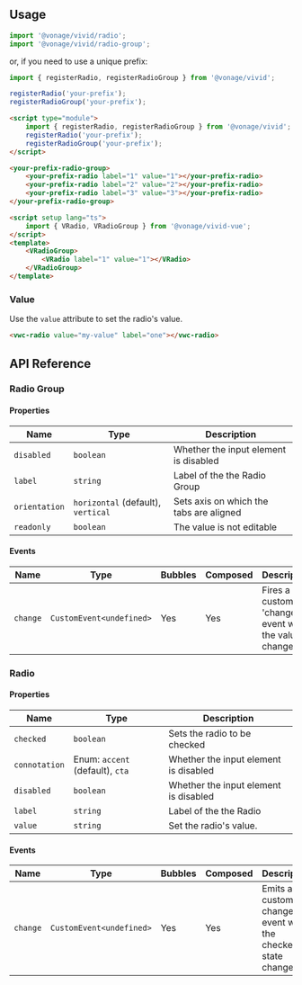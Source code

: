 ## Usage

<vwc-tabs>
<vwc-tab label="Web component"></vwc-tab>
<vwc-tab-panel>

```js
import '@vonage/vivid/radio';
import '@vonage/vivid/radio-group';
```

or, if you need to use a unique prefix:

```js
import { registerRadio, registerRadioGroup } from '@vonage/vivid';

registerRadio('your-prefix');
registerRadioGroup('your-prefix');
```

```html preview
<script type="module">
	import { registerRadio, registerRadioGroup } from '@vonage/vivid';
	registerRadio('your-prefix');
	registerRadioGroup('your-prefix');
</script>

<your-prefix-radio-group>
	<your-prefix-radio label="1" value="1"></your-prefix-radio>
	<your-prefix-radio label="2" value="2"></your-prefix-radio>
	<your-prefix-radio label="3" value="3"></your-prefix-radio>
</your-prefix-radio-group>
```

</vwc-tab-panel>
<vwc-tab label="Vue"></vwc-tab>
<vwc-tab-panel>

```html
<script setup lang="ts">
	import { VRadio, VRadioGroup } from '@vonage/vivid-vue';
</script>
<template>
	<VRadioGroup>
		<VRadio label="1" value="1"></VRadio>
	</VRadioGroup>
</template>
```

</vwc-tab-panel>
</vwc-tabs>

### Value

Use the `value` attribute to set the radio's value.

```html preview
<vwc-radio value="my-value" label="one"></vwc-radio>
```

## API Reference

### Radio Group

#### Properties

<div class="table-wrapper">

| Name          | Type                               | Description                             |
| ------------- | ---------------------------------- | --------------------------------------- |
| `disabled`    | `boolean`                          | Whether the input element is disabled   |
| `label`       | `string`                           | Label of the the Radio Group            |
| `orientation` | `horizontal` (default), `vertical` | Sets axis on which the tabs are aligned |
| `readonly`    | `boolean`                          | The value is not editable               |

</div>

#### Events

<div class="table-wrapper">

| Name     | Type                     | Bubbles | Composed | Description                                          |
| -------- | ------------------------ | ------- | -------- | ---------------------------------------------------- |
| `change` | `CustomEvent<undefined>` | Yes     | Yes      | Fires a custom 'change' event when the value changes |

</div>

### Radio

#### Properties

<div class="table-wrapper">

| Name          | Type                            | Description                           |
| ------------- | ------------------------------- | ------------------------------------- |
| `checked`     | `boolean`                       | Sets the radio to be checked          |
| `connotation` | Enum: `accent` (default), `cta` | Whether the input element is disabled |
| `disabled`    | `boolean`                       | Whether the input element is disabled |
| `label`       | `string`                        | Label of the the Radio                |
| `value`       | `string`                        | Set the radio's value.                |

</div>

#### Events

<div class="table-wrapper">

| Name     | Type                     | Bubbles | Composed | Description                                                |
| -------- | ------------------------ | ------- | -------- | ---------------------------------------------------------- |
| `change` | `CustomEvent<undefined>` | Yes     | Yes      | Emits a custom change event when the checked state changes |

</div>

